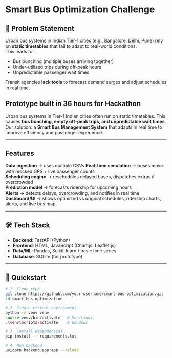 # Smart Bus Optimization Challenge

## 📌 Problem Statement
Urban bus systems in Indian Tier-1 cities (e.g., Bangalore, Delhi, Pune) rely on **static timetables** that fail to adapt to real-world conditions.  
This leads to:
- Bus bunching (multiple buses arriving together)  
- Under-utilized trips during off-peak hours  
- Unpredictable passenger wait times  

Transit agencies **lack tools** to forecast demand surges and adjust schedules in real time.
 

## Prototype built in 36 hours for Hackathon   

Urban bus systems in Tier-1 Indian cities often run on static timetables. This causes **bus bunching, empty off-peak trips, and unpredictable wait times**.  
Our solution: a **Smart Bus Management System** that adapts in real time to improve efficiency and passenger experience.  

---

## Features  

   **Data ingestion** → uses multiple CSVs 
   **Real-time simulation** → buses move with mocked GPS + live passenger counts  
   **Scheduling engine** → reschedules delayed buses, dispatches extras if overcrowded  
   **Prediction model** → forecasts ridership for upcoming hours  
  **Alerts** → detects delays, overcrowding, and notifies in real time  
  **Dashboard/UI** → shows optimized vs original schedules, ridership charts, alerts, and live bus map  

---

## 🛠️ Tech Stack  

- **Backend**: FastAPI (Python)  
- **Frontend**: HTML, JavaScript (Chart.js, Leaflet.js)  
- **Data/ML**: Pandas, Scikit-learn / basic time series  
- **Database**: SQLite (for prototype)  

---

## 🚀 Quickstart  

```bash
# 1. Clone repo
git clone https://github.com/your-username/smart-bus-optimization.git
cd smart-bus-optimization

# 2. Create virtual environment
python -m venv venv
source venv/bin/activate   # Mac/Linux
.\venv\Scripts\activate    # Windows

# 3. Install dependencies
pip install -r requirements.txt

# 4. Run backend
uvicorn backend.app:app --reload






